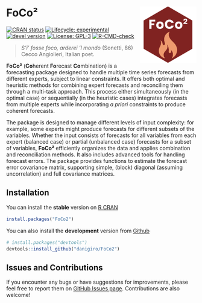 
# FoCo² <img src="man/figures/logo.svg" title="S'i' fosse foco, arderei 'l mondo (Sonetti, 86) Cecco Angiolieri, Italian poet." alt="logo" align="right" width="150" style="border: none; float: right;"/>

[![CRAN
status](https://www.r-pkg.org/badges/version/FoCo2)](https://CRAN.R-project.org/package=FoCo2)
[![Lifecycle:
experimental](https://img.shields.io/badge/lifecycle-experimental-orange.svg)](https://lifecycle.r-lib.org/articles/stages.html)
[![devel
version](https://img.shields.io/badge/devel%20version-0.1.0-blue.svg)](https://github.com/daniGiro/FoCo2)
[![License:
GPL-3](https://img.shields.io/badge/license-GPL--3-forestgreen.svg)](https://cran.r-project.org/web/licenses/GPL-3)
[![R-CMD-check](https://github.com/danigiro/FoCo2/actions/workflows/R-CMD-check.yaml/badge.svg)](https://github.com/danigiro/FoCo2/actions/workflows/R-CMD-check.yaml)

> *S’i’ fosse foco, arderei ’l mondo* (Sonetti, 86) Cecco Angiolieri,
> Italian poet.

**FoCo²** (**Co**herent **Fo**recast **Co**mbination) is a forecasting
package designed to handle multiple time series forecasts from different
experts, subject to linear constraints. It offers both optimal and
heuristic methods for combining expert forecasts and reconciling them
through a multi-task approach. This process either simultaneously (in
the optimal case) or sequentially (in the heuristic cases) integrates
forecasts from multiple experts while incorporating *a priori*
constraints to produce coherent forecasts.

The package is designed to manage different levels of input complexity:
for example, some experts might produce forecasts for different subsets
of the variables. Whether the input consists of forecasts for all
variables from each expert (balanced case) or partial (unbalanced case)
forecasts for a subset of variables, **FoCo²** efficiently organizes the
data and applies combination and reconciliation methods. It also
includes advanced tools for handling forecast errors. The package
provides functions to estimate the forecast error covariance matrix,
supporting simple, (block) diagonal (assuming uncorrelation) and full
covariance matrices.

## Installation

You can install the **stable** version on [R
CRAN](https://cran.r-project.org/)

``` r
install.packages("FoCo2")
```

You can also install the **development** version from
[Github](https://github.com/daniGiro/FoCo2)

``` r
# install.packages("devtools")
devtools::install_github("danigiro/FoCo2")
```

<!-- ## Other forecast reconciliation package -->
<!-- [**FoReco**](https://github.com/daniGiro/FoReco) <img src="man/figures/foreco.svg" alt="foreco" width="75" height="75" style="border: none; float: left;"/>\ -->
<!-- Classical (bottom-up and top-down), optimal combination and heuristic point ([Di Fonzo and Girolimetto, 2023](https://doi.org/10.1016/j.ijforecast.2021.08.004)) and probabilistic ([Girolimetto et al. 2023](https://doi.org/10.1016/j.ijforecast.2023.10.003)) forecast reconciliation procedures for linearly constrained time series (e.g., hierarchical or grouped time series) in cross-sectional, temporal, or cross-temporal frameworks. -->

## Issues and Contributions

If you encounter any bugs or have suggestions for improvements, please
feel free to report them on [GitHub Issues
page](https://github.com/daniGiro/FoCo2/issues). Contributions are also
welcome!
